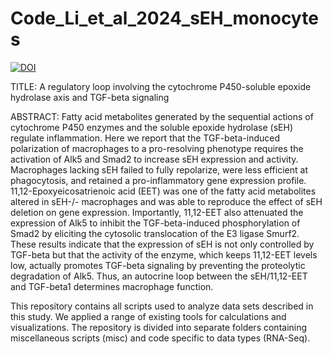 # Code_Li_et_al_2024_sEH_monocytes

[![DOI](https://zenodo.org/badge/627319900.svg)](https://zenodo.org/badge/latestdoi/627319900)

TITLE:
A regulatory loop involving the cytochrome P450-soluble epoxide hydrolase axis and TGF-beta signaling 

ABSTRACT:
Fatty acid metabolites generated by the sequential actions of cytochrome P450 enzymes and the soluble epoxide hydrolase (sEH) regulate inflammation. Here we report that the TGF-beta-induced polarization of macrophages to a pro-resolving phenotype requires the activation of Alk5 and Smad2 to increase sEH expression and activity. Macrophages lacking sEH failed to fully repolarize, were less efficient at phagocytosis, and retained a pro-inflammatory gene expression profile. 11,12-Epoxyeicosatrienoic acid (EET) was one of the fatty acid metabolites altered in sEH-/-  macrophages and was able to reproduce the effect of sEH deletion on gene expression. Importantly, 11,12-EET also attenuated the expression of Alk5 to inhibit the TGF-beta-induced phosphorylation of Smad2 by eliciting the cytosolic translocation of the E3 ligase Smurf2. These results indicate that the expression of sEH is not only controlled by TGF-beta but that the activity of the enzyme, which keeps 11,12-EET levels low, actually promotes TGF-beta signaling by preventing the proteolytic degradation of Alk5. Thus, an autocrine loop between the sEH/11,12-EET and TGF-beta1 determines macrophage function.

This repository contains all scripts used to analyze data sets described in this study. We applied a range of existing tools for calculations and visualizations. The repository is divided into separate folders containing miscellaneous scripts (misc) and code specific to data types (RNA-Seq).
